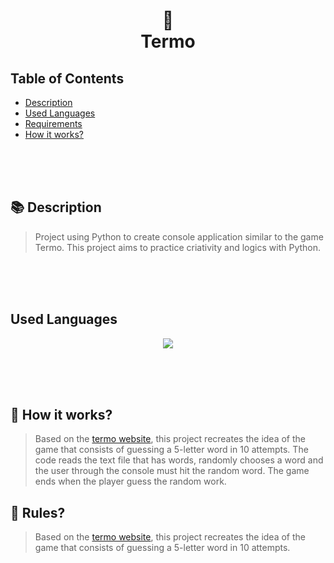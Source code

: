 <h1 align="center">
    🔡<br>Termo
</h1>

## Table of Contents
  * [Description](#description)
  * [Used Languages](#used-languages)
  * [Requirements](#requirement)
  * [How it works?](#works)

<br><br><br>
  
<a name="description"></a>
## 📚 Description
>  Project using Python to create console application similar to the game Termo. This project aims to practice criativity and logics with Python.

<br><br><br>

<a name="used-languages"></a>
## Used Languages
<p align="center">
    <img src="https://img.shields.io/badge/Python-14354C?style=for-the-badge&logo=python&logoColor=white" />
</p>

<br><br><br>

<a name="works"></a>
## 🔎 How it works?
> Based on the <a href="https://term.ooo">termo website</a>, this project recreates the idea of ​​the game that consists of guessing a 5-letter word in 10 attempts.
> The code reads the text file that has words, randomly chooses a word and the user through the console must hit the random word.
> The game ends when the player guess the random work.


<a name="works"></a>
## 🔎 Rules?
> Based on the <a href="https://term.ooo">termo website</a>, this project recreates the idea of ​​the game that consists of guessing a 5-letter word in 10 attempts.
